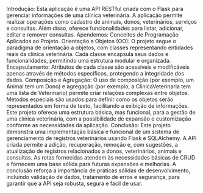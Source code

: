 Introdução: Esta aplicação é uma API RESTful criada com o Flask para gerenciar informações de uma clínica veterinária.
A aplicação permite realizar operações como cadastro de animais, donos, veterinários, serviços e consultas. 
Além disso, oferece funcionalidades para listar, adicionar, editar e remover consultas.
Apendemos: Conceitos de Programação Aplicados ao Projeto.
Orientação a Objetos (OO): O projeto segue o paradigma de orientação a objetos, com classes representando entidades reais da clínica veterinária. 
Cada classe encapsula seus dados e funcionalidades, permitindo uma estrutura modular e organizada.
Encapsulamento: Atributos de cada classe são acessíveis e modificáveis apenas através de métodos específicos, protegendo a integridade dos dados.
Composição e Agregação: O uso de composição (por exemplo, um Animal tem um Dono) e agregação (por exemplo, a ClinicaVeterinaria tem uma lista de Veterinario) permite criar relações complexas entre objetos.
Métodos especiais são usados para definir como os objetos serão representados em forma de texto, facilitando a exibição de informações.
Este projeto oferece uma estrutura básica, mas funcional, para a gestão de uma clínica veterinária, com a possibilidade de expansão e customização conforme as necessidades da aplicação.
Conclusão: Este projeto demonstra uma implementação básica e funcional de um sistema de gerenciamento de registros veterinários usando Flask e SQLAlchemy. A API criada permite a adição, recuperação, remoção e, com sugestões, a atualização de registros relacionados a donos, veterinários, animais e consultas. As rotas fornecidas atendem às necessidades básicas de CRUD e fornecem uma base sólida para futuras expansões e melhorias.
A conclusão reforça a importância de práticas sólidas de desenvolvimento, incluindo validação de dados, tratamento de erros e segurança, para garantir que a API seja robusta, segura e fácil de usar.

